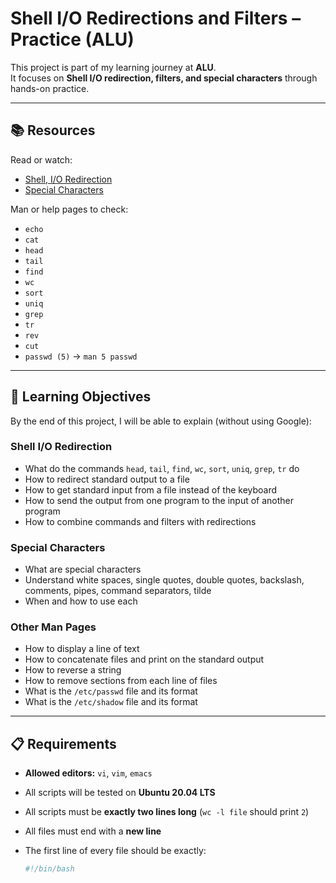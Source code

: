 # Shell I/O Redirections and Filters – Practice (ALU)

This project is part of my learning journey at **ALU**.  
It focuses on **Shell I/O redirection, filters, and special characters** through hands-on practice.

---

## 📚 Resources

Read or watch:

- [Shell, I/O Redirection](https://www.gnu.org/software/bash/manual/html_node/Redirections.html)
- [Special Characters](https://tldp.org/LDP/abs/html/special-chars.html)

Man or help pages to check:

- `echo`
- `cat`
- `head`
- `tail`
- `find`
- `wc`
- `sort`
- `uniq`
- `grep`
- `tr`
- `rev`
- `cut`
- `passwd (5)` → `man 5 passwd`

---

## 🎯 Learning Objectives

By the end of this project, I will be able to explain (without using Google):

### Shell I/O Redirection
- What do the commands `head`, `tail`, `find`, `wc`, `sort`, `uniq`, `grep`, `tr` do  
- How to redirect standard output to a file  
- How to get standard input from a file instead of the keyboard  
- How to send the output from one program to the input of another program  
- How to combine commands and filters with redirections  

### Special Characters
- What are special characters  
- Understand white spaces, single quotes, double quotes, backslash, comments, pipes, command separators, tilde  
- When and how to use each  

### Other Man Pages
- How to display a line of text  
- How to concatenate files and print on the standard output  
- How to reverse a string  
- How to remove sections from each line of files  
- What is the `/etc/passwd` file and its format  
- What is the `/etc/shadow` file and its format  

---

## 📋 Requirements

- **Allowed editors:** `vi`, `vim`, `emacs`  
- All scripts will be tested on **Ubuntu 20.04 LTS**  
- All scripts must be **exactly two lines long** (`wc -l file` should print `2`)  
- All files must end with a **new line**  
- The first line of every file should be exactly:  

  ```bash
  #!/bin/bash

